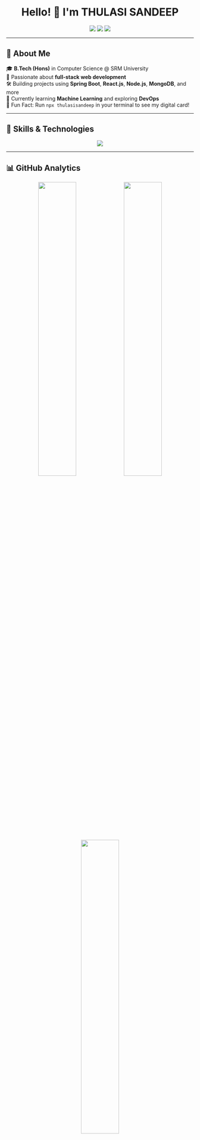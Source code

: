 <h1 align="center"> Hello! 👋 I'm THULASI SANDEEP </h1>

<p align="center">
  <a href="https://www.linkedin.com/in/thulasi-sandeep-ch/"><img src="https://img.shields.io/badge/LinkedIn-0077B5?style=for-the-badge&logo=linkedin&logoColor=white"></a>
  <a href="mailto:thulasisandeepch26@gmail.com"><img src="https://img.shields.io/badge/Gmail-D14836?style=for-the-badge&logo=gmail&logoColor=white"></a>
  <a href="https://github.com/THULASISANDEEP"><img src="https://img.shields.io/github/followers/THULASISANDEEP?style=social"></a>
</p>

---

## 🧐 About Me

🎓 **B.Tech (Hons)** in Computer Science @ SRM University  
🚀 Passionate about **full-stack web development**  
🛠️ Building projects using **Spring Boot**, **React.js**, **Node.js**, **MongoDB**, and more  
📌 Currently learning **Machine Learning** and exploring **DevOps**  
🤯 Fun Fact: Run `npx thulasisandeep` in your terminal to see my digital card!

---

## 🚀 Skills & Technologies

<p align="center">
  <img src="https://skillicons.dev/icons?i=java,js,ts,html,css,react,nextjs,nodejs,express,spring,tailwind,thymeleaf,mysql,postgres,mongodb,redis,git,github,linux,postman,vscode,intellij" />
</p>

---

## 📊 GitHub Analytics

<p align="center">
  <img src="https://github-readme-stats.vercel.app/api?username=THULASISANDEEP&show_icons=true&theme=radical" width="45%"/>
  <img src="https://github-readme-streak-stats.herokuapp.com/?user=THULASISANDEEP&theme=radical" width="45%"/>
</p>

<p align="center">
  <img src="https://github-readme-stats.vercel.app/api/top-langs/?username=THULASISANDEEP&layout=compact&theme=radical" width="45%"/>
</p>

---

## 📁 Noteworthy Projects

🟢 **Music Streaming Platform** — Admin dashboard, chat, and media upload with TypeScript, Socket.IO, MongoDB  
💬 **Real-Time Chat App** — Secure MERN stack chat with file sharing and user presence tracking  
🛡️ **Visual CAPTCHA System** — Next.js app with secure session validation and dynamic image CAPTCHA

---

## 📜 Certifications

- 🧠 *The Web Development Bootcamp* – Udemy  
- 📊 *Data Structures & Algorithms in Python* – GeeksforGeeks  
- ☁️ *Oracle Cloud Infrastructure 2024 Generative AI Professional* – Oracle

---

## 🌐 Let's Connect

<p align="center">
  <a href="mailto:thulasisandeepch26@gmail.com"><img src="https://img.shields.io/badge/Email-D14836?style=for-the-badge&logo=gmail&logoColor=white"></a>
  <a href="https://www.linkedin.com/in/thulasi-sandeep-ch/"><img src="https://img.shields.io/badge/LinkedIn-0077B5?style=for-the-badge&logo=linkedin&logoColor=white"></a>
</p>
